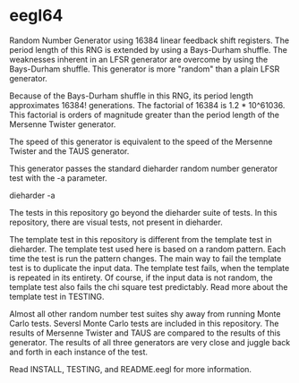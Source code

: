 # eegl64
Random Number Generator using 16384 linear feedback shift registers.
The period length of this RNG is extended by using a Bays-Durham
shuffle.  The weaknesses inherent in an LFSR generator are overcome
by using the Bays-Durham shuffle.  This generator is more "random"
than a plain LFSR generator.

Because of the Bays-Durham shuffle in this RNG, its period
length approximates 16384! generations.  The factorial of
16384 is 1.2 * 10^61036.  This factorial is orders of magnitude
greater than the period length of the Mersenne Twister
generator.

The speed of this generator is equivalent to the speed of
the Mersenne Twister and the TAUS generator.

This generator passes the standard dieharder random number
generator test with the -a parameter.

dieharder -a

The tests in this repository go beyond the dieharder suite
of tests.  In this repository, there are visual tests, not
present in dieharder.

The template test in this repository is different from the
template test in dieharder.  The template test used here
is based on a random pattern.  Each time the test is run
the pattern changes.  The main way to fail the template test
is to duplicate the input data.  The template test fails,
when the template is repeated in its entirety.  Of course,
if the input data is not random, the template test also
fails the chi square test predictably.  Read more about
the template test in TESTING.

Almost all other random number test suites shy away from
running Monte Carlo tests.  Seversl Monte Carlo tests are
included in this repository.  The results of Mersenne
Twister and TAUS are compared to the results of this
generator.  The results of all three generators are very
close and juggle back and forth in each instance of the test.

Read INSTALL, TESTING, and README.eegl for more information.
